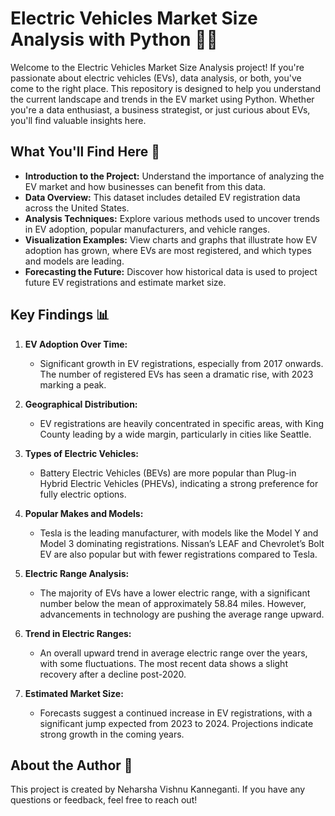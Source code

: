 ﻿
# Electric Vehicles Market Size Analysis with Python 🚗🔋

Welcome to the Electric Vehicles Market Size Analysis project! If you're passionate about electric vehicles (EVs), data analysis, or both, you've come to the right place. This repository is designed to help you understand the current landscape and trends in the EV market using Python. Whether you're a data enthusiast, a business strategist, or just curious about EVs, you'll find valuable insights here.

## What You'll Find Here 🌟

- **Introduction to the Project:** Understand the importance of analyzing the EV market and how businesses can benefit from this data.
- **Data Overview:** This dataset includes detailed EV registration data across the United States.
- **Analysis Techniques:** Explore various methods used to uncover trends in EV adoption, popular manufacturers, and vehicle ranges.
- **Visualization Examples:** View charts and graphs that illustrate how EV adoption has grown, where EVs are most registered, and which types and models are leading.
- **Forecasting the Future:** Discover how historical data is used to project future EV registrations and estimate market size.

## Key Findings 📊

1. **EV Adoption Over Time:** 
   - Significant growth in EV registrations, especially from 2017 onwards. The number of registered EVs has seen a dramatic rise, with 2023 marking a peak.

2. **Geographical Distribution:**
   - EV registrations are heavily concentrated in specific areas, with King County leading by a wide margin, particularly in cities like Seattle.

3. **Types of Electric Vehicles:**
   - Battery Electric Vehicles (BEVs) are more popular than Plug-in Hybrid Electric Vehicles (PHEVs), indicating a strong preference for fully electric options.

4. **Popular Makes and Models:**
   - Tesla is the leading manufacturer, with models like the Model Y and Model 3 dominating registrations. Nissan’s LEAF and Chevrolet’s Bolt EV are also popular but with fewer registrations compared to Tesla.

5. **Electric Range Analysis:**
   - The majority of EVs have a lower electric range, with a significant number below the mean of approximately 58.84 miles. However, advancements in technology are pushing the average range upward.

6. **Trend in Electric Ranges:**
   - An overall upward trend in average electric range over the years, with some fluctuations. The most recent data shows a slight recovery after a decline post-2020.

7. **Estimated Market Size:**
   - Forecasts suggest a continued increase in EV registrations, with a significant jump expected from 2023 to 2024. Projections indicate strong growth in the coming years.

## About the Author 👋

This project is created by Neharsha Vishnu Kanneganti. If you have any questions or feedback, feel free to reach out!
